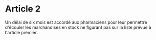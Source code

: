 # Article 2

Un délai de six mois est accordé aux pharmaciens pour leur permettre d'écouler les marchandises en stock ne figurant pas sur la liste prévue à l'article premier.
